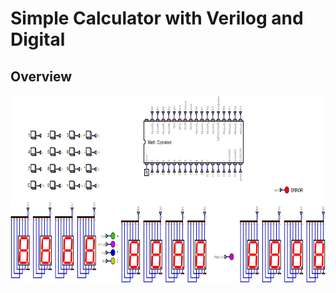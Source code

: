 # Simple Calculator with Verilog and Digital

 ## Overview

 <img src="/Images/0-main.png" height="300" />
